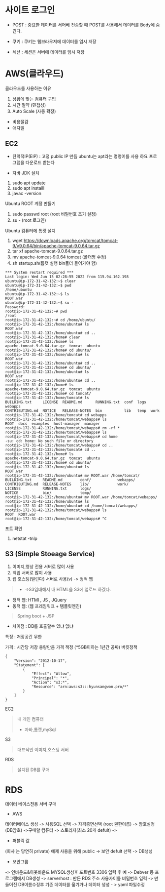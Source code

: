 # 사이트 로그인
+ POST : 중요한 데이터를 서어베 전송할 때 POST를 사용해서 데이터를 Body에 숨긴다.

+ 쿠키 : 쿠키는 웹브라우저에 데이터를 임시 저장

+ 세션 : 세션은 서버에 데이터를 임시 저장

# AWS(클라우드)
클라우드를 사용하는 이유
1. 상황에 맞는 컴퓨터 구입
2. 시간 절약 (민첩성)
3. Auto Scale (자동 확장)

+ 비용절감
+ 애자일

## EC2
+ 탄력적IP(EIP) : 고정 public IP 만듬
ubuntu는 apt라는 명령어를 사용 하요 프로그램을 다운로드 받는다

* 자바 JDK 설치
1. sudo apt update
2. sudo apt instaill
3. javac -version

Ubuntu ROOT 계정 만들기
1. sudo passwd root (root 비밀번호 초기 설정)
2. su - (root 로그인)

Ubuntu 컴퓨터에 톰캣 설치
1. wget https://downloads.apache.org/tomcat/tomcat-9/v9.0.64/bin/apache-tomcat-9.0.64.tar.gz
2. tar xf apache-tomcat-9.0.64.tar.gz
3. mv apache-tomcat-9.0.64 tomcat (폴더명 수정)
4. sh startup.sh(톰캣 실행 bin폴더 들어가야 함)
~~~
*** System restart required ***
Last login: Wed Jun 15 02:28:55 2022 from 115.94.162.198
ubuntu@ip-172-31-42-132:~$ clear
ubuntu@ip-172-31-42-132:~$ pwd
/home/ubuntu
ubuntu@ip-172-31-42-132:~$ ls
ROOT.war
ubuntu@ip-172-31-42-132:~$ su -
Password: 
root@ip-172-31-42-132:~# pwd
/root
root@ip-172-31-42-132:~# cd /home/ubuntu/
root@ip-172-31-42-132:/home/ubuntu# ls
ROOT.war
root@ip-172-31-42-132:/home/ubuntu# cd ..
root@ip-172-31-42-132:/home# clear
root@ip-172-31-42-132:/home# ls
apache-tomcat-9.0.64.tar.gz  tomcat  ubuntu
root@ip-172-31-42-132:/home# cd ubuntu/
root@ip-172-31-42-132:/home/ubuntu# ls
ROOT.war
root@ip-172-31-42-132:/home/ubuntu# cd ..
root@ip-172-31-42-132:/home# cd ubuntu/
root@ip-172-31-42-132:/home/ubuntu# ls
ROOT.war
root@ip-172-31-42-132:/home/ubuntu# cd ..
root@ip-172-31-42-132:/home# ls
apache-tomcat-9.0.64.tar.gz  tomcat  ubuntu
root@ip-172-31-42-132:/home# cd tomcat/
root@ip-172-31-42-132:/home/tomcat# ls
BUILDING.txt     LICENSE  README.md      RUNNING.txt  conf  logs  webapps
CONTRIBUTING.md  NOTICE   RELEASE-NOTES  bin          lib   temp  work
root@ip-172-31-42-132:/home/tomcat# cd webapps
root@ip-172-31-42-132:/home/tomcat/webapps# ls
ROOT  docs  examples  host-manager  manager
root@ip-172-31-42-132:/home/tomcat/webapps# rm -rf *
root@ip-172-31-42-132:/home/tomcat/webapps# ls
root@ip-172-31-42-132:/home/tomcat/webapps# cd home
-su: cd: home: No such file or directory
root@ip-172-31-42-132:/home/tomcat/webapps# cd ..
root@ip-172-31-42-132:/home/tomcat# cd ..
root@ip-172-31-42-132:/home# ls
apache-tomcat-9.0.64.tar.gz  tomcat  ubuntu
root@ip-172-31-42-132:/home# cd ubuntu/
root@ip-172-31-42-132:/home/ubuntu# ls
ROOT.war
root@ip-172-31-42-132:/home/ubuntu# mv ROOT.war /home/tomcat/
BUILDING.txt     README.md        conf/            webapps/
CONTRIBUTING.md  RELEASE-NOTES    lib/             work/
LICENSE          RUNNING.txt      logs/            
NOTICE           bin/             temp/            
root@ip-172-31-42-132:/home/ubuntu# mv ROOT.war /home/tomcat/webapps/
root@ip-172-31-42-132:/home/ubuntu# ls
root@ip-172-31-42-132:/home/ubuntu# cd /home/tomcat/webapps/
root@ip-172-31-42-132:/home/tomcat/webapps# ls
ROOT  ROOT.war
root@ip-172-31-42-132:/home/tomcat/webapps# ^C
~~~

포트 확인
1. netstat -tnlp

## S3 (Simple Stoeage Service)
1. 이미지,영상 전용 서버로 많이 사용
2. 백업 서버로 많이 사용
3. 웹 호스팅(빌린다) 서버로 사용(v) -> 정적 웹 
>+ =>S3임대해서 내 HTML을 S3에 업로드 하겠다.

- 정적 웹: HTMl , JS , JQuery
- 동적 웹: (웹 프레임워크 + 템플릿엔진)
> Spring boot + JSP
+ 차이점 : DB를 호출할수 있냐 없냐

특징 : 저장공간 무한

가격 : 시간당 저장 용량만큼 가격 책정 (*5GB이하는 1년간 공짜)
버킷정책
~~~
{
    "Version": "2012-10-17",
    "Statement": [
        {
            "Effect": "Allow",
            "Principal": "*",
            "Action": "s3:*",
            "Resource": "arn:aws:s3:::hyunsangwon.pro/*"
        }
    ]
}
~~~

EC2
> 내 개인 컴퓨터
>+ 자바,톰캣,mySql

S3
>대표적인 이미지,호스팅 서버

RDS
>설치된 DB를 구매

# RDS
데이터 베이스전용 서버 구매

+ AWS

데이터베이스 생성 -> 사용SQL 선택 -> 자격증면선택 (root 권한이름) -> 암호설정(DB암호) ->구매할 컴퓨터 -> 스토리지(최소 20개 defult) ->
+ 퍼블릭 값

(회사 는 당연히 private) 예제 사용을 위해 public -> 보안 defult 선택 -> DB생성

+ 보안그룹

-> 인바운드&아웃바운드 MYSQL생성후 포트번호 3306 입력 후 예 -> Debver 등 프로그램에서 DB생성 -> serverhost : 만든 RDS 주소 사용자이름 비밀번호 입력 -> 만들어진 DB이름수정후 
기존 데이터를 옮기거나 데이터 생성 - > yaml 파일수정
